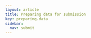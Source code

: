 ```yaml
---
layout: article
title: Preparing data for submission
key: preparing-data
sidebar:
  nav: submit
---
```


